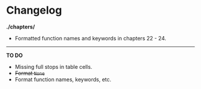 # Changelog

**./chapters/**
* Formatted function names and keywords in chapters 22 - 24.

---

**TO DO**
* Missing full stops in table cells.
* ~~Format `None`~~
* Format function names, keywords, etc.